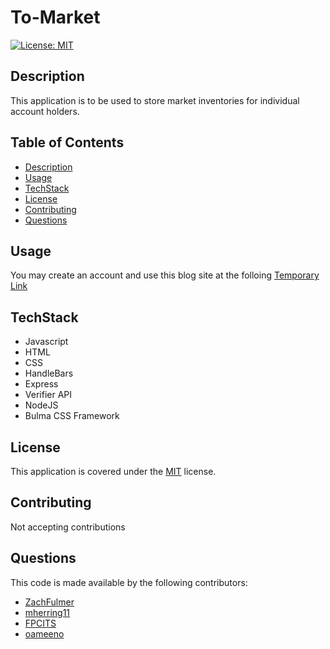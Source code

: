 # To-Market
[![License: MIT](https://img.shields.io/badge/License-MIT-yellow.svg)](https://opensource.org/licenses/MIT)

## Description
This application is to be used to store market inventories for individual account holders.

## Table of Contents
- [Description](#description)
- [Usage](#usage)
- [TechStack](#techstack)
- [License](#license)
- [Contributing](#contributing)
- [Questions](#questions)

## Usage
You may create an account and use this blog site at the folloing [Temporary Link](https://www.google.com/)

## TechStack
 - Javascript
 - HTML
 - CSS
 - HandleBars
 - Express
 - Verifier API
 - NodeJS
 - Bulma CSS Framework

## License
This application is covered under the [MIT](https://choosealicense.com/licenses/mit/) license.

## Contributing
Not accepting contributions

## Questions
This code is made available by the following contributors: 
 - [ZachFulmer](https://github.com/ZachFulmer)
 - [mherring11](https://github.com/mherring11)
 - [FPCITS](https://github.com/fpcits)
 - [oameeno](https://github.com/oameeno)
